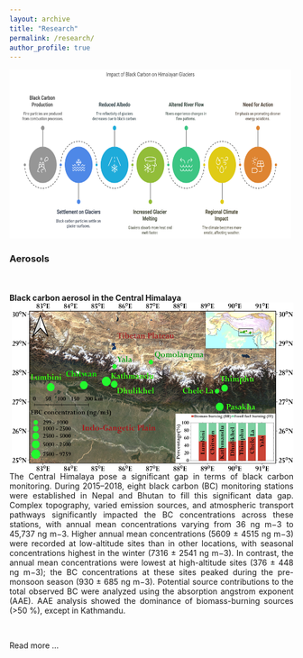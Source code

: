 ```yaml
---
layout: archive
title: "Research"
permalink: /research/
author_profile: true
---
```


<img src="/images/research.png" alt="Research" style="width:500px;height:300px;">

<h3>Aerosols</h3>
<br>
<br>
<b>Black carbon aerosol in the Central Himalaya</b>
<br>
<img src="/images/BC_Central_Himalaya.jpg" alt="Balck carbon in the Central Himalaya" style="width:500px;height:300px;" align="right" padding: 0px 0px 3px 3px;>
<p style="text-align: justify;">The Central Himalaya pose a significant gap in terms of black carbon monitoring. During 2015–2018, eight black carbon (BC) monitoring stations were established in Nepal and Bhutan to fill this significant data gap. Complex topography, varied emission sources, and atmospheric transport pathways significantly impacted the BC concentrations across these stations, with annual mean concentrations varying from 36 ng m−3 to 45,737 ng m−3. Higher annual mean concentrations (5609 ± 4515 ng m−3) were recorded at low-altitude sites than in other locations, with seasonal concentrations highest in the winter (7316 ± 2541 ng m−3). In contrast, the annual mean concentrations were lowest at high-altitude sites (376 ± 448 ng m−3); the BC concentrations at these sites peaked during the pre-monsoon season (930 ± 685 ng m−3). Potential source contributions to the total observed BC were analyzed using the absorption angstrom exponent (AAE). AAE analysis showed the dominance of biomass-burning sources (>50 %), except in Kathmandu.

​

Read more ...</p>

